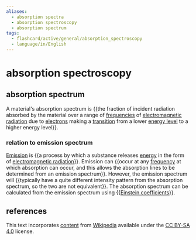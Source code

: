 ```yaml
---
aliases:
  - absorption spectra
  - absorption spectroscopy
  - absorption spectrum
tags:
  - flashcard/active/general/absorption_spectroscopy
  - language/in/English
---
```


# absorption spectroscopy

## absorption spectrum

A material's absorption spectrum is {{the fraction of incident radiation absorbed by the material over a range of [frequencies](frequency.md) of [electromagnetic radiation](electromagnetic%20radiation.md) due to [electrons](electron.md) making a [transition](atomic%20electron%20transition.md) from a lower [energy level](energy%20level.md) to a higher energy level}}. <!--SR:!2024-11-11,72,270-->

### relation to emission spectrum

[Emission](emission%20spectrum.md) is {{a process by which a substance releases [energy](energy.md) in the form of [electromagnetic radiation](electromagnetic%20radiation.md)}}. Emission can {{occur at any [frequency](frequency.md) at which absorption can occur, and this allows the absorption lines to be determined from an emission spectrum}}. However, the emission spectrum will {{typically have a quite different intensity pattern from the absorption spectrum, so the two are not equivalent}}. The absorption spectrum can be calculated from the emission spectrum using {{[Einstein coefficients](Einstein%20coefficients.md)}}. <!--SR:!2025-03-01,164,310!2025-05-05,217,330!2025-01-23,123,290!2025-03-03,162,310-->

## references

This text incorporates [content](https://en.wikipedia.org/wiki/absorption_spectroscopy) from [Wikipedia](Wikipedia.md) available under the [CC BY-SA 4.0](https://creativecommons.org/licenses/by-sa/4.0/) license.
